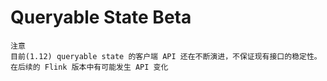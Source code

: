# Queryable State Beta

```text
注意
目前(1.12) queryable state 的客户端 API 还在不断演进，不保证现有接口的稳定性。在后续的 Flink 版本中有可能发生 API 变化
```

